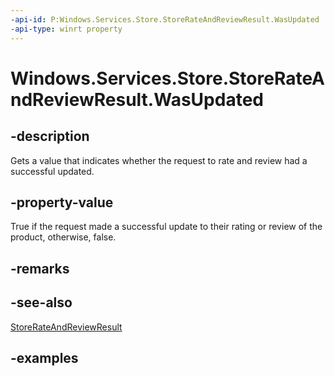 ```yaml
---
-api-id: P:Windows.Services.Store.StoreRateAndReviewResult.WasUpdated
-api-type: winrt property
---
```


<!-- Property syntax.
public bool WasUpdated { get; }
-->

# Windows.Services.Store.StoreRateAndReviewResult.WasUpdated

## -description
Gets a value that indicates whether the request to rate and review had a successful updated.

## -property-value
True if the request made a successful update to their rating or review of the product, otherwise, false.

## -remarks

## -see-also
[StoreRateAndReviewResult](storerateandreviewresult.md)

## -examples

